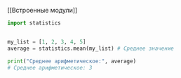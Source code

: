 [[Встроенные модули]]
```Python
import statistics 


my_list = [1, 2, 3, 4, 5] 
average = statistics.mean(my_list) # Среднее значение

print("Среднее арифметическое:", average)
# Среднее арифметическое: 3
```